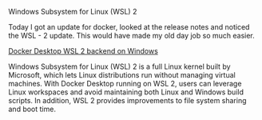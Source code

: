 Windows Subsystem for Linux (WSL) 2 

Today I got an update for  docker, looked at the release notes and noticed the WSL - 2 update.
This would have made my old day job so much easier.

[Docker Desktop WSL 2 backend on Windows](https://docs.docker.com/desktop/wsl/)

Windows Subsystem for Linux (WSL) 2 is a full Linux kernel built by Microsoft, which 
lets Linux distributions run without managing virtual machines. With Docker Desktop 
running on WSL 2, users can leverage Linux workspaces and avoid maintaining both 
Linux and Windows build scripts. In addition, WSL 2 provides improvements to file 
system sharing and boot time.